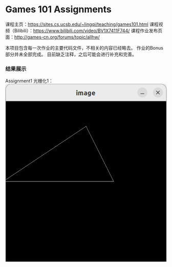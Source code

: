 # Games 101 Assignments
课程主页：https://sites.cs.ucsb.edu/~lingqi/teaching/games101.html
课程视频（Bilibili）：https://www.bilibili.com/video/BV1X7411F744/
课程作业发布页面：http://games-cn.org/forums/topic/allhw/

本项目包含每一次作业的主要代码文件，不相关的内容已经略去。
作业的Bonus部分并未全部完成。
目前缺乏注释，之后可能会进行补充和完善。

### 结果展示
Assignment1 光栅化1：
![](IMGS/Assignment1.png)
